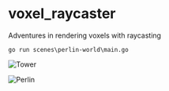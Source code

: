 # voxel_raycaster

Adventures in rendering voxels with raycasting

```
go run scenes\perlin-world\main.go
```

![Tower](gifs/tower.gif)

![Perlin](gifs/perlin.gif)

